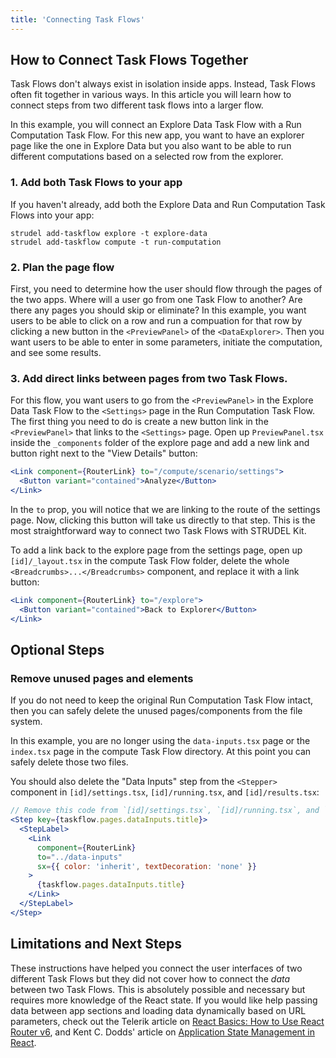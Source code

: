 ```yaml
---
title: 'Connecting Task Flows'
---
```


## How to Connect Task Flows Together

Task Flows don't always exist in isolation inside apps. Instead, Task Flows often fit together in various ways. In this article you will learn how to connect steps from two different task flows into a larger flow.

In this example, you will connect an Explore Data Task Flow with a Run Computation Task Flow. For this new app, you want to have an explorer page like the one in Explore Data but you also want to be able to run different computations based on a selected row from the explorer.

### 1. Add both Task Flows to your app

If you haven't already, add both the Explore Data and Run Computation Task Flows into your app:

```
strudel add-taskflow explore -t explore-data
strudel add-taskflow compute -t run-computation
```

### 2. Plan the page flow

First, you need to determine how the user should flow through the pages of the two apps. Where will a user go from one Task Flow to another? Are there any pages you should skip or eliminate? In this example, you want users to be able to click on a row and run a compuation for that row by clicking a new button in the `<PreviewPanel>` of the `<DataExplorer>`. Then you want users to be able to enter in some parameters, initiate the computation, and see some results.

### 3. Add direct links between pages from two Task Flows.

For this flow, you want users to go from the `<PreviewPanel>` in the Explore Data Task Flow to the `<Settings>` page in the Run Computation Task Flow. The first thing you need to do is create a new button link in the `<PreviewPanel>` that links to the `<Settings>` page. Open up `PreviewPanel.tsx` inside the `_components` folder of the explore page and add a new link and button right next to the "View Details" button:

```jsx title="PreviewPanel.tsx"
<Link component={RouterLink} to="/compute/scenario/settings">
  <Button variant="contained">Analyze</Button>
</Link>
```

In the `to` prop, you will notice that we are linking to the route of the settings page. Now, clicking this button will take us directly to that step. This is the most straightforward way to connect two Task Flows with STRUDEL Kit.

To add a link back to the explore page from the settings page, open up `[id]/_layout.tsx` in the compute Task Flow folder, delete the whole `<Breadcrumbs>...</Breadcrumbs>` component, and replace it with a link button:

```jsx title="_layout.tsx"
<Link component={RouterLink} to="/explore">
  <Button variant="contained">Back to Explorer</Button>
</Link>
```

## Optional Steps

### Remove unused pages and elements

If you do not need to keep the original Run Computation Task Flow intact, then you can safely delete the unused pages/components from the file system.

In this example, you are no longer using the `data-inputs.tsx` page or the `index.tsx` page in the compute Task Flow directory. At this point you can safely delete those two files.

You should also delete the "Data Inputs" step from the `<Stepper>` component in `[id]/settings.tsx`, `[id]/running.tsx`, and `[id]/results.tsx`:

```jsx
// Remove this code from `[id]/settings.tsx`, `[id]/running.tsx`, and `[id]/results.tsx`
<Step key={taskflow.pages.dataInputs.title}>
  <StepLabel>
    <Link
      component={RouterLink}
      to="../data-inputs"
      sx={{ color: 'inherit', textDecoration: 'none' }}
    >
      {taskflow.pages.dataInputs.title}
    </Link>
  </StepLabel>
</Step>
```

## Limitations and Next Steps

These instructions have helped you connect the user interfaces of two different Task Flows but they did not cover how to connect the _data_ between two Task Flows. This is absolutely possible and necessary but requires more knowledge of the React state. If you would like help passing data between app sections and loading data dynamically based on URL parameters, check out the Telerik article on [React Basics: How to Use React Router v6](https://www.telerik.com/blogs/react-basics-how-to-use-react-router-v6), and Kent C. Dodds' article on [Application State Management in React](https://kentcdodds.com/blog/application-state-management-with-react).
